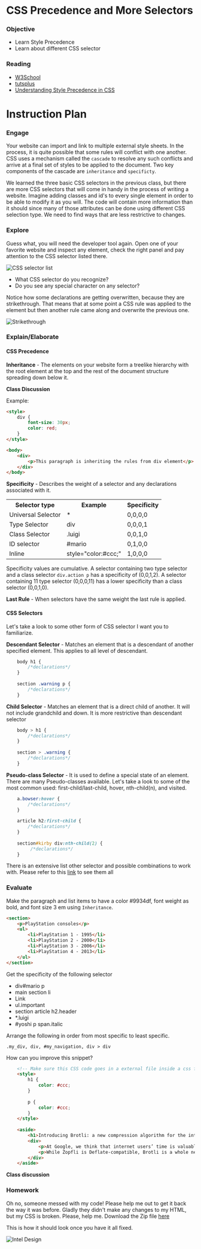 # CSS Precedence and More Selectors

### Objective
* Learn Style Precedence
* Learn about different CSS selector 

### Reading
* [W3School](http://www.w3schools.com/cssref/css_selectors.asp)
* [tutsplus](http://code.tutsplus.com/tutorials/the-30-css-selectors-you-must-memorize--net-16048)
* [Understanding Style Precedence in CSS](http://vanseodesign.com/css/css-specificity-inheritance-cascaade/)


# Instruction Plan

### Engage

Your website can import and link to multiple external style sheets. In the process, it is quite possible that some rules will conflict with one another. CSS uses a mechanism called the `cascade` to resolve any such conflicts and arrive at a final set of styles to be applied to the document. Two key components of the cascade are `inheritance` and `specificty`.

We learned the three basic CSS selectors in the previous class, but there are more CSS selectors that will come in handy in the process of writing a website. Imagine adding classes and id's to every single element in order to be able to modify it as you will. The code will contain more information than it should since many of those attributes can be done using different CSS selection type. We need to find ways that are less restrictive to changes.

### Explore
Guess what, you will need the developer tool again. Open one of your favorite website and inspect any element, check the right panel and pay attention to the CSS selector listed there.

![CSS selector list](../images/css-selectors.gif)

* What CSS selector do you recognize? 
* Do you see any special character on any selector?

Notice how some declarations are getting overwritten, because they are strikethrough. That means that at some point a CSS rule was applied to the element but then another rule came along and overwrite the previous one.

![Strikethrough](../images/strikethrough.gif)

### Explain/Elaborate

#### CSS Precedence

**Inheritance** - The elements on your website form a treelike hierarchy with the root element at the top and the rest of the document structure spreading down below it. 

**Class Discussion**

Example:

```html
<style>
    div {
        font-size: 30px;
        color: red;
    }
</style>

<body>
    <div>
        <p>This paragraph is inheriting the rules from div element</p>
    </div>
</body>
```

**Specificity** - Describes the weight of a selector and any declarations associated with it.

<table>
        <tr>
            <th>Selector type</th>
            <th>Example</th>
            <th>Specificity</th>
        </tr>
        <tr>
            <td>Universal Selector</td>
            <td>*</td>
            <td>0,0,0,0</td>
        </tr>
        <tr>
            <td>Type Selector</td>
            <td>div</td>
            <td>0,0,0,1</td>
        </tr>
        <tr>
            <td>Class Selector</td>
            <td>.luigi</td>
            <td>0,0,1,0</td>
        </tr>
        <tr>
            <td>ID selector</td>
            <td>#mario</td>
            <td>0,1,0,0</td>
        </tr>
        <tr>
            <td>Inline</td>
            <td>style="color:#ccc;"</td>
            <td>1,0,0,0</td>
        </tr>
</table>

Specificity values are cumulative. A selector containing two type selector and a class selector `div.action p` has a specificity of (0,0,1,2).
A selector containing 11 type selector (0,0,0,11) has a lower specificity than a class selector (0,0,1,0).


**Last Rule** - When selectors have the same weight the last rule is applied.

#### CSS Selectors

Let's take a look to some other form of CSS selector I want you to familiarize.


**Descendant Selector** - Matches an element that is a descendant of another specified element. This applies to all level of descendant.

```css
    body h1 {
        /*declarations*/
    }
    
    section .warning p {
        /*declarations*/
    }
```

**Child Selector** - Matches an element that is a direct child of another. It will not include grandchild and down. It is more restrictive than descendant selector

```css
    body > h1 {
        /*declarations*/
    }
    
    section > .warning {
        /*declarations*/
    }
```

**Pseudo-class Selector** - It is used to define a special state of an element. There are many Pseudo-classes available. Let's take a look to some of the most common used: first-child/last-child, hover, nth-child(n), and visited.

```css
    a.bowser:hover {
        /*declarations*/
    }
    
    article h2:first-child {
        /*declarations*/
    }
    
    section#kirby div:nth-child(2) {
         /*declarations*/
    }
```

There is an extensive list other selector and possible combinations to work with. Please refer to this [link](http://www.w3schools.com/cssref/css_selectors.asp) to see them all

### Evaluate

Make the paragraph and list items to have a color #9934df, font weight as bold, and font size 3 em using `Inheritance`.

```html
<section>
    <p>PlayStation consoles</p>
    <ul>
        <li>PlayStation 1 - 1995</li>
        <li>PlayStation 2 - 2000</li>
        <li>PlayStation 3 - 2006</li>
        <li>PlayStation 4 - 2013</li>
    </ul>
</section>
```

Get the specificity of the following selector

* div#mario p
* main section li
* <a style="text-decoration:nonel">Link</a>
* ul.important 
* section article h2.header
* *.luigi
* #yoshi p span.italic

Arrange the following in order from most specific to least specific.

`.my_div, div, #my_navigation, div > div`

How can you improve this snippet?

```html
    <!-- Make sure this CSS code goes in a external file inside a css folder -->
    <style>
        h1 {
            color: #ccc;
        }
        
        p {
            color: #ccc;
        }
    </style>
    
    <aside>
        <h1>Introducing Brotli: a new compression algorithm for the internet</h1>
        <div>
            <p>At Google, we think that internet users’ time is valuable, and that they shouldn’t have to wait long for a web page to load. Because fast is better than slow, two years ago we published the Zopfli compression algorithm. This received such positive feedback in the industry that it has been integrated into many compression solutions, ranging from PNG optimizers to preprocessing web content. Based on its use and other modern compression needs, such as web font compression, today we are excited to announce that we have developed and open sourced a new algorithm, the Brotli compression algorithm.</p>
            <p>While Zopfli is Deflate-compatible, Brotli is a whole new data format. This new format allows us to get 20–26% higher compression ratios over Zopfli. In our study ‘Comparison of Brotli, Deflate, Zopfli, LZMA, LZHAM and Bzip2 Compression Algorithms’ we show that Brotli is roughly as fast as zlib’s Deflate implementation. At the same time, it compresses slightly more densely than LZMA and bzip2 on the Canterbury corpus. The higher data density is achieved by a 2nd order context modeling, re-use of entropy codes, larger memory window of past data and joint distribution codes. Just like Zopfli, the new algorithm is named after Swiss bakery products. Brötli means ‘small bread’ in Swiss German.</p>
        </div>
    </aside>
```
**Class discussion**

### Homework

Oh no, someone messed with my code! Please help me out to get it back the way it was before. Gladly they didn't make any changes to my HTML, but my CSS is broken. Please, help me.
Download the Zip file [here](../exercises/04/intel.zip)

This is how it should look once you have it all fixed.

![Intel Design](../images/day-3-homework.jpg)

